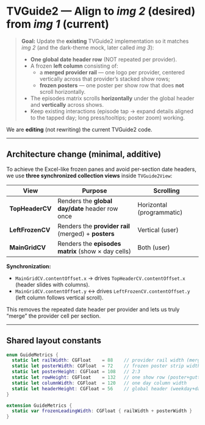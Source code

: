 # TVGuide2 — Align to _img 2_ (desired) from _img 1_ (current)

> **Goal:** Update the **existing** TVGuide2 implementation so it matches _img 2_ (and the dark-theme mock, later called _img 3_):
>
> - **One global date header row** (NOT repeated per provider).
> - A frozen **left column** consisting of:
>   - a **merged provider rail** — one logo per provider, centered vertically across that provider’s stacked show rows;
>   - **frozen posters** — one poster per show row that does **not** scroll horizontally.
> - The episodes matrix scrolls **horizontally** under the global header and **vertically** across shows.
> - Keep existing interactions (episode tap → expand details aligned to the tapped day; long press/tooltips; poster zoom) working.

We are **editing** (not rewriting) the current TVGuide2 code.

---

## Architecture change (minimal, additive)

To achieve the Excel-like frozen panes and avoid per-section date headers, we use **three synchronized collection views** inside `TVGuide2View`:

| View             | Purpose                                              | Scrolling                 |
| ---------------- | ---------------------------------------------------- | ------------------------- |
| **TopHeaderCV**  | Renders the **global day/date** header row once      | Horizontal (programmatic) |
| **LeftFrozenCV** | Renders the **provider rail** (merged) + **posters** | Vertical (user)           |
| **MainGridCV**   | Renders the **episodes matrix** (show × day cells)   | Both (user)               |

**Synchronization:**

- `MainGridCV.contentOffset.x` → drives `TopHeaderCV.contentOffset.x` (header slides with columns).
- `MainGridCV.contentOffset.y` ↔ drives `LeftFrozenCV.contentOffset.y` (left column follows vertical scroll).

This removes the repeated date header per provider and lets us truly “merge” the provider cell per section.

---

## Shared layout constants

```swift
enum GuideMetrics {
  static let railWidth: CGFloat    = 88    // provider rail width (merged logo column)
  static let posterWidth: CGFloat  = 72    // frozen poster strip width
  static let posterHeight: CGFloat = 108   // 2:3
  static let rowHeight: CGFloat    = 132   // one show row (poster+gutter)
  static let columnWidth: CGFloat  = 120   // one day column width
  static let headerHeight: CGFloat = 56    // global header (weekday+date)
}

extension GuideMetrics {
  static var frozenLeadingWidth: CGFloat { railWidth + posterWidth }
}
```
